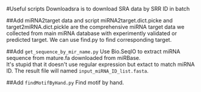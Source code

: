 #Useful scripts
Downloadsra is to download SRA data by SRR ID in batch

##Add miRNA2target data and script
miRNA2target.dict.picke and target2miRNA.dict.pickle are the comprehensive miRNA target data we collected from main miRNA database with experimently validated or predicted target. We can use find.py to find corresponding target.

##Add `get_sequence_by_mir_name.py`
Use Bio.SeqIO to extract miRNA sequence from mature.fa downloaded from miRBase.  
It's stupid that it doesn't use regular expression but extact to match miRNA ID. The result file will named `input_miRNA_ID_list.fasta`.

##Add `findMotifByHand.py`
Find motif by hand.
